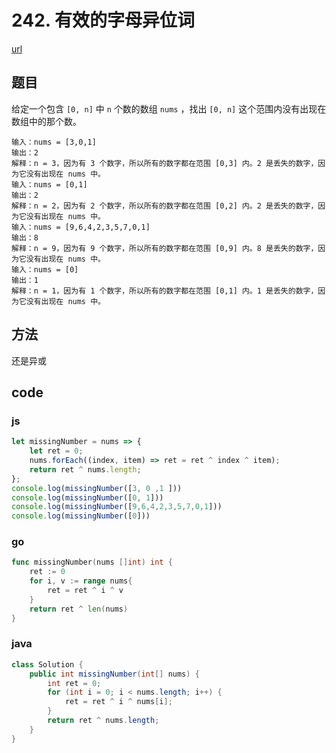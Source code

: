 # 242. 有效的字母异位词

[url](https://leetcode-cn.com/problems/valid-anagram/)


## 题目

给定一个包含 `[0, n]` 中 `n` 个数的数组 `nums` ，找出 `[0, n]` 这个范围内没有出现在数组中的那个数。

```
输入：nums = [3,0,1]
输出：2
解释：n = 3，因为有 3 个数字，所以所有的数字都在范围 [0,3] 内。2 是丢失的数字，因为它没有出现在 nums 中。
输入：nums = [0,1]
输出：2
解释：n = 2，因为有 2 个数字，所以所有的数字都在范围 [0,2] 内。2 是丢失的数字，因为它没有出现在 nums 中。
输入：nums = [9,6,4,2,3,5,7,0,1]
输出：8
解释：n = 9，因为有 9 个数字，所以所有的数字都在范围 [0,9] 内。8 是丢失的数字，因为它没有出现在 nums 中。
输入：nums = [0]
输出：1
解释：n = 1，因为有 1 个数字，所以所有的数字都在范围 [0,1] 内。1 是丢失的数字，因为它没有出现在 nums 中。
```


## 方法

还是异或

## code

### js

```js
let missingNumber = nums => {
    let ret = 0;
    nums.forEach((index, item) => ret = ret ^ index ^ item);
    return ret ^ nums.length;
};
console.log(missingNumber([3, 0 ,1 ]))
console.log(missingNumber([0, 1]))
console.log(missingNumber([9,6,4,2,3,5,7,0,1]))
console.log(missingNumber([0]))
```

### go

```go
func missingNumber(nums []int) int {
	ret := 0
	for i, v := range nums{
		ret = ret ^ i ^ v
	}
	return ret ^ len(nums)
}
```

### java

```java
class Solution {
    public int missingNumber(int[] nums) {
        int ret = 0;
        for (int i = 0; i < nums.length; i++) {
            ret = ret ^ i ^ nums[i];
        }
        return ret ^ nums.length;
    }
}
```

